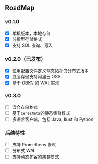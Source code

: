 ## RoadMap
### v0.1.0
- [x] 单机版本，本地存储
- [x] 分析型存储格式
- [x] 支持 SQL 查询、写入

### v0.2.0（已发布）
- [x] 使用配置文件定义静态拓扑的分布式版本
- [x] 底层存储支持阿里云 OSS
- [x] 基于 [OBKV](https://github.com/oceanbase/oceanbase) 的 WAL 实现

### v0.3.0
- [ ] 混合存储格式
- [ ] 基于`CeresMeta`的静态集群模式
- [ ] 多语言客户端，包括 Java, Rust 和 Python

### 后续特性
- [ ] 支持 Prometheus 协议
- [ ] 分布式 WAL
- [ ] 支持动态扩容的集群模式